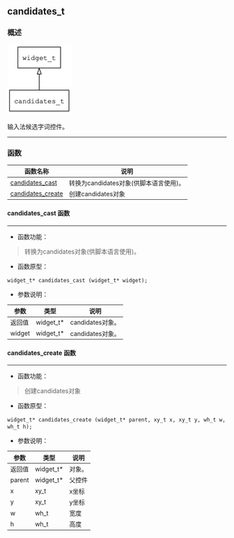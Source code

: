 ## candidates\_t
### 概述
![image](images/candidates_t_0.png)

 输入法候选字词控件。

----------------------------------
### 函数
<p id="candidates_t_methods">

| 函数名称 | 说明 | 
| -------- | ------------ | 
| <a href="#candidates_t_candidates_cast">candidates\_cast</a> | 转换为candidates对象(供脚本语言使用)。 |
| <a href="#candidates_t_candidates_create">candidates\_create</a> | 创建candidates对象 |
#### candidates\_cast 函数
-----------------------

* 函数功能：

> <p id="candidates_t_candidates_cast"> 转换为candidates对象(供脚本语言使用)。



* 函数原型：

```
widget_t* candidates_cast (widget_t* widget);
```

* 参数说明：

| 参数 | 类型 | 说明 |
| -------- | ----- | --------- |
| 返回值 | widget\_t* | candidates对象。 |
| widget | widget\_t* | candidates对象。 |
#### candidates\_create 函数
-----------------------

* 函数功能：

> <p id="candidates_t_candidates_create"> 创建candidates对象



* 函数原型：

```
widget_t* candidates_create (widget_t* parent, xy_t x, xy_t y, wh_t w, wh_t h);
```

* 参数说明：

| 参数 | 类型 | 说明 |
| -------- | ----- | --------- |
| 返回值 | widget\_t* | 对象。 |
| parent | widget\_t* | 父控件 |
| x | xy\_t | x坐标 |
| y | xy\_t | y坐标 |
| w | wh\_t | 宽度 |
| h | wh\_t | 高度 |
